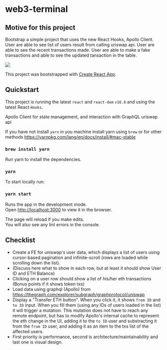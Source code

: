 # web3-terminal

## Motive for this project

Bootstrap a simple project that uses the new React Hooks, Apollo Client. User are able to see list of users result from calling uriswap api. User are able to see the recent transactions made. User are able to make a fake transactions and able to see the updated tansaction in the table.

![](web3terminal.gif)

This project was bootstrapped with [Create React App](https://github.com/facebook/create-react-app).

## Quickstart

This project is running the latest `react` and `react-dom` `v16.8`
and using the latest React `Hooks`.

Apollo Client for state management, and interaction with GraphQL uriswap api

If you have not install `yarn` in you machine install yarn using `brew`
or for other methods https://yarnpkg.com/lang/en/docs/install/#mac-stable

### `brew install yarn`

Run yarn to install the dependencies.

### `yarn`

To start locally run:

### `yarn start`

Runs the app in the development mode.<br>
Open [http://localhost:3000](http://localhost:3000) to view it in the browser.

The page will reload if you make edits.<br>
You will also see any lint errors in the console.

## Checklist

- Create a FE for uniswap's user data, which displays a list of users using cursor-based pagination and infinite-scroll (rows are loaded while scrolling down the list).
- (Discuss here what to show in each row, but at least it should show User ID and ETH Balance)
- Clicking on a user row should show a list of his/her eth transactions (Bonus points if it shows token txs)
- Load data using graphql (Apollo) from https://thegraph.com/explorer/subgraph/graphprotocol/uniswap
- Display a "Transfer ETH button". When you click it, it shows `from ID` and `to ID` input. When you fill them (using any IDs of users loaded in the list) it will trigger a mutation. This mutation does not have to reach any remote endpoint, but has to modify Apollo's internal cache to represent the eth change in the UI, adding it to the `to ID` user and substracting it from the `from ID` user, and adding it as an item to the txs list of the affected users.
- First priority is performance, second is architecture/maintainability and last one is visual design.
